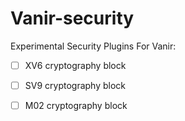 # Vanir-security

Experimental Security Plugins For Vanir:


- [ ] XV6 cryptography block

- [ ] SV9 cryptography block

- [ ] M02 cryptography block





